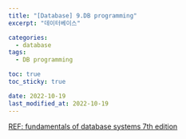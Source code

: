 ```yaml
---
title: "[Database] 9.DB programming"
excerpt: "데이터베이스"

categories:
  - database
tags:
  - DB programming

toc: true
toc_sticky: true

date: 2022-10-19
last_modified_at: 2022-10-19
---
```


[REF: fundamentals of database systems 7th edition](https://auhd.edu.ye/upfiles/elibrary/Azal2020-01-22-12-28-11-76901.pdf)




